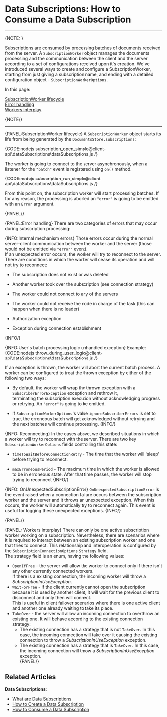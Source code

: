 # Data Subscriptions: How to Consume a Data Subscription

---

{NOTE: }

Subscriptions are consumed by processing batches of documents received from the server. 
A `SubscriptionWorker` object manages the documents processing and the communication between the client and the server according to a set of configurations received upon it's creation. 
We've introduced several ways to create and configure a SubscriptionWorker, starting from just giving a subscription name, and ending with a detailed configuration object - `SubscriptionWorkerOptions`.

In this page:

[SubscriptionWorker lifecycle](../../../client-api/data-subscriptions/consumption/how-to-consume-data-subscription#subscriptionworker-lifecycle)  
[Error handling](../../../client-api/data-subscriptions/consumption/how-to-consume-data-subscription#error-handling)  
[Workers interplay](../../../client-api/data-subscriptions/consumption/how-to-consume-data-subscription#workers-interplay)

{NOTE/}

---

{PANEL:SubscriptionWorker lifecycle}
A `SubscriptionWorker` object starts its life from being generated by the `DocumentsStore.subscriptions`:

{CODE:nodejs subscription_open_simple@client-api\dataSubscriptions\dataSubscriptions.js /}

The worker is going to connect to the server asynchronously, when a listener for the `"batch"` event is registered using `on()` method. 

{CODE:nodejs subscription_run_simple@client-api\dataSubscriptions\dataSubscriptions.js /}

From this point on, the subscription worker will start processing batches. If for any reason, the processing is aborted an `"error"` is going to be emitted with an `Error` argument.

{PANEL/}


{PANEL:Error handling}
There are two categories of errors that may occur during subscription processing:

{INFO:Internal mechanism errors}
Those errors occur during the normal server-client communication between the worker and the server (those would not be emitted via `"error"` event).  
If an unexpected error occurs, the worker will try to reconnect to the server. There are conditions in which the worker will cease its operation and will not try to reconnect:  

* The subscription does not exist or was deleted  

* Another worker took over the subscription (see connection strategy)

* The worker could not connect to any of the servers

* The worker could not receive the node in charge of the task (this can happen when there is no leader)

* Authorization exception

* Exception during connection establishment

{INFO/}

{INFO:User's batch processing logic unhandled exception}
Example:
{CODE:nodejs throw_during_user_logic@client-api\dataSubscriptions\dataSubscriptions.js /}

If an exception is thrown, the worker will abort the current batch process. 
A worker can be configured to treat the thrown exception by either of the following two ways:  

* By default, the worker will wrap the thrown exception with a `SubscriberErrorException` exception and rethrow it,  
  terminating the subscription execution without acknowledging progress or retrying. An `"error"` is going to be emitted.

* If `SubscriptionWorkerOptions`'s value `ignoreSubscriberErrors` is set to true, the erroneous batch will get acknowledged without retrying and the next batches will continue processing. 
{INFO/}

{INFO: Reconnecting}
In the cases above, we described situations in which a worker will try to reconnect with the server. There are two key `SubscriptionWorkerOptions` fields controlling this state:

* `timeToWaitBeforeConnectionRetry` - The time that the worker will 'sleep' before trying to reconnect.

* `maxErroneousPeriod` - The maximum time in which the worker is allowed to be in erroneous state. After that time passes, the worker will stop trying to reconnect
{INFO/}

{INFO: OnUnexpectedSubscriptionError}
`OnUnexpectedSubscriptionError` is the event raised when a connection failure occurs 
between the subscription worker and the server and it throws an unexpected exception. 
When this occurs, the worker will automatically try to reconnect again. This event is 
useful for logging these unexpected exceptions.
{INFO/}

{PANEL/}

{PANEL: Workers interplay}
There can only be one active subscription worker working on a subscription. 
Nevertheless, there are scenarios where it is required to interact between an existing subscription worker and one that tries to connect. 
This relationship and interoperation is configured by the `SubscriptionConnectionOptions` `Strategy` field.  
The strategy field is an enum, having the following values:  

* `OpenIfFree` - the server will allow the worker to connect only if there isn't any other currently connected workers.  
  If there is a existing connection, the incoming worker will throw a *SubscriptionInUseException*.  
* `WaitForFree` - If the client currently cannot open the subscription because it is used by another client, it will wait for the previous client to disconnect and only then will connect.  
  This is useful in client failover scenarios where there is one active client and another one already waiting to take its place.  
* `TakeOver` - the server will allow an incoming connection to overthrow an existing one. It will behave according to the existing connection strategy:
  * The existing connection has a strategy that is not `TakeOver`. In this case, the incoming connection will take over it causing the existing connection to throw a *SubscriptionInUseException* exception.  
  * The existing connection has a strategy that is `TakeOver`. In this case, the incoming connection will throw a *SubscriptionInUseException* exception.  
{PANEL/}

## Related Articles

**Data Subscriptions**:

- [What are Data Subscriptions](../../../client-api/data-subscriptions/what-are-data-subscriptions)
- [How to Create a Data Subscription](../../../client-api/data-subscriptions/creation/how-to-create-data-subscription)
- [How to Consume a Data Subscription](../../../client-api/data-subscriptions/consumption/how-to-consume-data-subscription)
